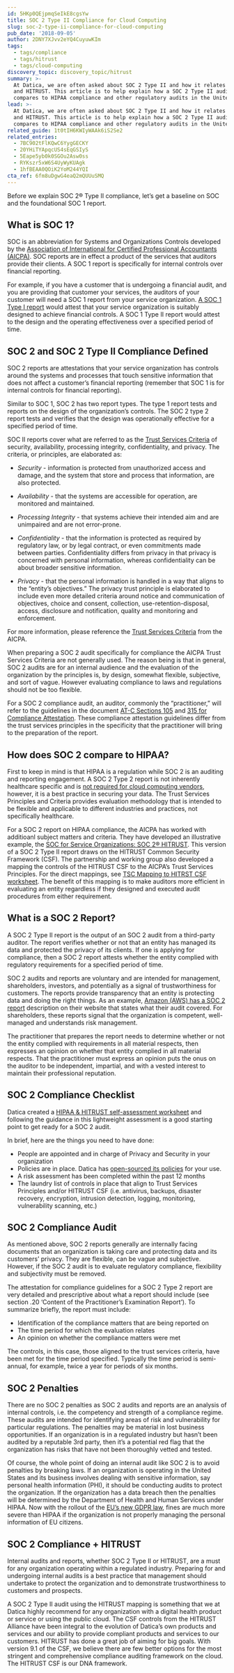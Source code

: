 ```yaml
---
id: 5HKp0QEjpmqSeIkE8cgsYw
title: SOC 2 Type II Compliance for Cloud Computing
slug: soc-2-type-ii-compliance-for-cloud-computing
pub_date: '2018-09-05'
author: 2DNY7XJvv2eYQ4CuyuwKIm
tags:
  - tags/compliance
  - tags/hitrust
  - tags/cloud-computing
discovery_topic: discovery_topic/hitrust
summary: >-
  At Datica, we are often asked about SOC 2 Type II and how it relates to HIPAA
  and HITRUST. This article is to help explain how a SOC 2 Type II audit
  compares to HIPAA compliance and other regulatory audits in the United States.
lead: >-
  At Datica, we are often asked about SOC 2 Type II and how it relates to HIPAA
  and HITRUST. This article is to help explain how a SOC 2 Type II audit
  compares to HIPAA compliance and other regulatory audits in the United States.
related_guide: 1t0tIH6KWIyWAAk6iS2Se2
related_entries:
  - 7BC902tFlKQwC6YygGECKY
  - 20YHiTYApqcUS4sEqGSIyS
  - 5Eape5yb0k0SGOu2Asw0ss
  - RYKszr5xW6S4UyWyKUAgk
  - 1hfBEAA0QOiK2YoM244YQI
cta_ref: 6fm8uDgwG4eaQ2mQUUuSMQ
---
```


Before we explain SOC 2® Type II compliance, let’s get a baseline on SOC and the foundational SOC 1 report.

## What is SOC 1?

SOC is an abbreviation for Systems and Organizations Controls developed by the [Association of International for Certified Professional Accountants (AICPA)](https://www.aicpa.org/). SOC reports are in effect a product of the services that auditors provide their clients. A SOC 1 report is specifically for internal controls over financial reporting. 

For example, if you have a customer that is undergoing a financial audit, and you are providing that customer your services, the auditors of your customer will need a SOC 1 report from your service organization. [A SOC 1 Type I report](https://www.ispartnersllc.com/blog/soc-1-soc-2-reports-difference/) would attest that your service organization is suitably designed to achieve financial controls. A SOC 1 Type II report would attest to the design and the operating effectiveness over a specified period of time.

## SOC 2 and SOC 2 Type II Compliance Defined

SOC 2 reports are attestations that your service organization has controls around the systems and processes that touch sensitive information that does not affect a customer’s financial reporting (remember that SOC 1 is for internal controls for financial reporting). 

Similar to SOC 1, SOC 2 has two report types. The type 1 report tests and reports on the design of the organization’s controls. The SOC 2 type 2 report tests and verifies that the design was operationally effective for a specified period of time.

SOC II reports cover what are referred to as the [Trust Services Criteria](https://www.ssae-16.com/soc-2/) of security, availability, processing integrity, confidentiality, and privacy. The criteria, or principles, are elaborated as:

* *Security* - information is protected from unauthorized access and damage, and the system that store and process that information, are also protected.

* *Availability* - that the systems are accessible for operation, are monitored and maintained.

* *Processing Integrity* - that systems achieve their intended aim and are unimpaired and are not error-prone.

* *Confidentiality* - that the information is protected as required by regulatory law, or by legal contract, or even commitments made between parties. Confidentiality differs from privacy in that privacy is concerned with personal information, whereas confidentiality can be about broader sensitive information.

* *Privacy* - that the personal information is handled in a way that aligns to the “entity’s objectives.” The privacy trust principle is elaborated to include even more detailed criteria around notice and communication of objectives, choice and consent, collection, use-retention-disposal, access, disclosure and notification, quality and monitoring and enforcement.

For more information, please reference the [Trust Services Criteria](https://www.aicpa.org/interestareas/frc/assuranceadvisoryservices/aicpasoc2report.html) from the AICPA.

When preparing a SOC 2 audit specifically for compliance the AICPA Trust Services Criteria are not generally used. The reason being is that in general, SOC 2 audits are for an internal audience and the evaluation of the organization by the principles is, by design, somewhat flexible, subjective, and sort of vague. However evaluating compliance to laws and regulations should not be too flexible.

For a SOC 2 compliance audit, an auditor, commonly the “practitioner,” will refer to the guidelines in the document [AT-C Sections 105](https://www.aicpa.org/content/dam/aicpa/research/standards/auditattest/downloadabledocuments/at-c-00105.pdf) and [315 for Compliance Attestation](https://www.aicpa.org/content/dam/aicpa/research/standards/auditattest/downloadabledocuments/at-c-00315.pdf). These compliance attestation guidelines differ from the trust services principles in the specificity that the practitioner will bring to the preparation of the report. 

## How does SOC 2 compare to HIPAA?

First to keep in mind is that HIPAA is a regulation while SOC 2 is an auditing and reporting engagement. A SOC 2 Type 2 report is not inherently healthcare specific and is [not required for cloud computing vendors](https://www.incapsula.com/web-application-security/soc-2-compliance.html), however, it is a best practice in securing your data. The Trust Services Principles and Criteria provides evaluation methodology that is intended to be flexible and applicable to different industries and practices, not specifically healthcare.

For a SOC 2 report on HIPAA compliance, the AICPA has worked with additioanl subject matters and criteria. They have developed an illustrative example, the [SOC for Service Organizations: SOC 2® HITRUST](https://www.aicpa.org/interestareas/frc/assuranceadvisoryservices/soc2additionalsubjectmatter.html). This version of a SOC 2 Type II report draws on the HITRUST Common Security Framework (CSF). The partnership and working group also developed a mapping the controls of the HITRUST CSF to the AICPA’s Trust Services Principles. For the direct mappings, see [TSC Mapping to HITRST CSF worksheet](https://www.aicpa.org/interestareas/frc/assuranceadvisoryservices/mappingsrelevanttothesocsuiteofservices.html). The benefit of this mapping is to make auditors more efficient in evaluating an entity regardless if they designed and executed audit procedures from either requirement.

## What is a SOC 2 Report?

A SOC 2 Type II report is the output of an SOC 2 audit from a third-party auditor. The report verifies whether or not that an entity has managed its data and protected the privacy of its clients. If one is applying for compliance, then a SOC 2 report attests whether the entity complied with regulatory requirements for a specified period of time.

SOC 2 audits and reports are voluntary and are intended for management, shareholders, investors, and potentially as a signal of trustworthiness for customers. The reports provide transparency that an entity is protecting data and doing the right things. As an example, [Amazon (AWS) has a SOC 2 report](https://aws.amazon.com/compliance/soc-faqs/) description on their website that states what their audit covered. For shareholders, these reports signal that the organization is competent, well-managed and understands risk management. 

The practitioner that prepares the report needs to determine whether or not the entity complied with requirements in all material respects, then expresses an opinion on whether that entity complied in all material respects. That the practitioner must express an opinion puts the onus on the auditor to be independent, impartial, and with a vested interest to maintain their professional reputation.

## SOC 2 Compliance Checklist

Datica created a [HIPAA & HITRUST self-assessment worksheet](https://datica.com/blog/take-compliance-self-assessment/) and following the guidance in this lightweight assessment is a good starting point to get ready for a SOC 2 audit. 

In brief, here are the things you need to have done:

* People are appointed and in charge of Privacy and Security in your organization
* Policies are in place. Datica has [open-sourced its policies](https://datica.com/open-source/policies/) for your use.
* A risk assessment has been completed within the past 12 months
* The laundry list of controls in place that align to Trust Services Principles and/or HITRUST CSF (i.e. antivirus, backups, disaster recovery, encryption, intrusion detection, logging, monitoring, vulnerability scanning, etc.)

## SOC 2 Compliance Audit

As mentioned above, SOC 2 reports generally are internally facing documents that an organization is taking care and protecting data and its customers’ privacy. They are flexible, can be vague and subjective. However, if the SOC 2 audit is to evaluate regulatory compliance, flexibility and subjectivity must be removed.
 
The attestation for compliance guidelines for a SOC 2 Type 2 report are very detailed and prescriptive about what a report should include (see section .20 ‘Content of the Practitioner’s Examination Report’). To summarize briefly, the report must include:

* Identification of the compliance matters that are being reported on
* The time period for which the evaluation relates
* An opinion on whether the compliance matters were met

The controls, in this case, those aligned to the trust services criteria, have been met for the time period specified. Typically the time period is semi-annual, for example, twice a year for periods of six months.

## SOC 2 Penalties 

There are no SOC 2 penalties as SOC 2 audits and reports are an analysis of internal controls, i.e. the competency and strength of a compliance regime. These audits are intended for identifying areas of risk and vulnerability for particular regulations. The penalties may be material in lost business opportunities. If an organization is in a regulated industry but hasn’t been audited by a reputable 3rd party, then it’s a potential red flag that the organization has risks that have not been thoroughly vetted and tested.

Of course, the whole point of doing an internal audit like SOC 2 is to avoid penalties by breaking laws. If an organization is operating in the United States and its business involves dealing with sensitive information, say personal health information (PHI), it should be conducting audits to protect the organization. If the organization has a data breach then the penalties will be determined by the Department of Health and Human Services under HIPAA. Now with the rollout of the [EU’s new GDPR law](https://datica.com/guide/gdpr-compliance/), fines are much more severe than HIPAA if the organization is not properly managing the personal information of EU citizens.

## SOC 2 Compliance + HITRUST

Internal audits and reports, whether SOC 2 Type II or HITRUST, are a must for any organization operating within a regulated industry. Preparing for and undergoing internal audits is a best practice that management should undertake to protect the organization and to demonstrate trustworthiness to customers and prospects.

A SOC 2 Type II audit using the HITRUST mapping is something that we at Datica highly recommend for any organization with a digital health product or service or using the public cloud. The CSF controls from the HITRUST Alliance have been integral to the evolution of Datica’s own products and services and our ability to provide compliant products and services to our customers. HITRUST has done a great job of aiming for big goals. With version 9.1 of the CSF, we believe there are few better options for the most stringent and comprehensive compliance auditing framework on the cloud. The HITRUST CSF is our DNA framework.



  